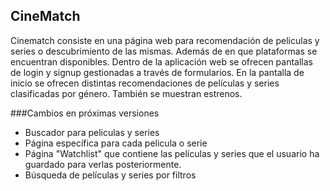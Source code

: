 ## CineMatch
Cinematch consiste en una página web para recomendación de peliculas y series o descubrimiento de las mismas. Además de en que plataformas se encuentran disponibles.
Dentro de la aplicación web se ofrecen pantallas de login y signup gestionadas a través de formularios.
En la pantalla de inicio se ofrecen distintas recomendaciones de películas y series clasificadas por género. También se muestran estrenos.

###Cambios en próximas versiones
- Buscador para peliculas y series
- Página específica para cada pelicula o serie
- Página "Watchlist" que contiene las películas y series que el usuario ha guardado para verlas posteriormente.
- Búsqueda de películas y series por filtros
